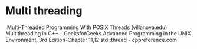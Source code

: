 # Multi threading

.Multi-Threaded Programming With POSIX Threads (villanova.edu)
    Multithreading in C++ - GeeksforGeeks
Advanced Programming in the UNIX Environment, 3rd Edition-Chapter 11,12
std::thread - cppreference.com
